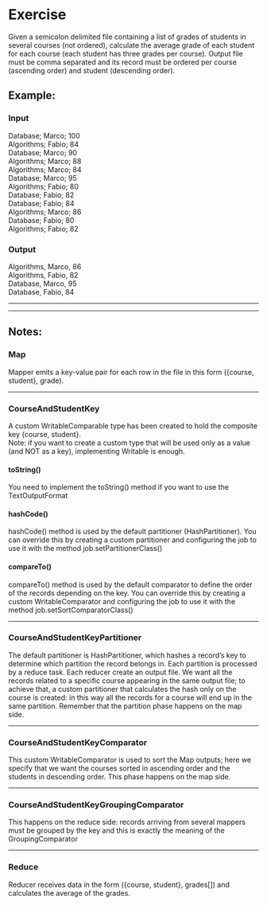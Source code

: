 # Exercise #

Given a semicolon delimited file containing a list of grades of students in several courses (not ordered), calculate the average grade of each student for each course (each student has three grades per course). Output file must be comma separated and its record must be ordered per course (ascending order) and student (descending order). 

## Example: ##
### Input ###
  Database; Marco; 100  
  Algorithms; Fabio; 84  
  Database; Marco; 90  
  Algorithms; Marco; 88  
  Algorithms; Marco; 84  
  Database; Marco; 95  
  Algorithms; Fabio; 80  
  Database; Fabio; 82  
  Database; Fabio; 84  
  Algorithms; Marco; 86  
  Database; Fabio; 80  
  Algorithms; Fabio; 82  
  
### Output ###
  Algorithms, Marco, 86  
  Algorithms, Fabio, 82  
  Database, Marco, 95  
  Database, Fabio, 84
  
- - - - 
- - - - 

## Notes: ##
### Map ###
Mapper emits a key-value pair for each row in the file in this form ({course, student}, grade).
- - - - 

### CourseAndStudentKey ###
A custom WritableComparable type has been created to hold the composite key {course, student}.  
Note: if you want to create a custom type that will be used only as a value (and NOT as a key), implementing Writable is enough. 

#### toString() ####
You need to implement the toString() method if you want to use the TextOutputFormat

#### hashCode() ####
hashCode() method is used by the default partitioner (HashPartitioner). You can override this by creating a custom partitioner and configuring the job to use it with the method job.setPartitionerClass()

#### compareTo() ####
compareTo() method is used by the default comparator to define the order of the records depending on the key. You can override this by creating a custom WritableComparator and configuring the job to use it with the method job.setSortComparatorClass()
- - - - 

### CourseAndStudentKeyPartitioner ###
The default partitioner is HashPartitioner, which hashes a record’s key to determine which partition the record belongs in. Each partition is processed by a reduce task. Each reducer create an output file.
We want all the records related to a specific course appearing in the same output file; to achieve that, a custom partitioner that calculates the hash only on the course is created: in this way all the records for a course will end up in the same partition.
Remember that the partition phase happens on the map side. 
- - - -

### CourseAndStudentKeyComparator ###
This custom WritableComparator is used to sort the Map outputs; here we specify that we want the courses sorted in ascending order and the students in descending order.
This phase happens on the map side.
- - - -

### CourseAndStudentKeyGroupingComparator ###
This happens on the reduce side: records arriving from several mappers must be grouped by the key and this is exactly the meaning of the GroupingComparator 
- - - -

### Reduce ###
Reducer receives data in the form ({course, student}, grades[]) and calculates the average of the grades.







